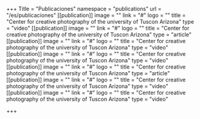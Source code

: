 +++
Title = "Publicaciones"
namespace = "publications"
url = "/es/publicaciones"
[[publication]]
image = ""
link = "#"
logo = ""
title = "Center for creative photography of the university of Tuscon Arizona"
type = "video"
[[publication]]
image = ""
link = "#"
logo = ""
title = "Center for creative photography of the university of Tuscon Arizona"
type = "article"
[[publication]]
image = ""
link = "#"
logo = ""
title = "Center for creative photography of the university of Tuscon Arizona"
type = "video"
[[publication]]
image = ""
link = "#"
logo = ""
title = "Center for creative photography of the university of Tuscon Arizona"
type = "video"
[[publication]]
image = ""
link = "#"
logo = ""
title = "Center for creative photography of the university of Tuscon Arizona"
type = "article"
[[publication]]
image = ""
link = "#"
logo = ""
title = "Center for creative photography of the university of Tuscon Arizona"
type = "video"
[[publication]]
image = ""
link = "#"
logo = ""
title = "Center for creative photography of the university of Tuscon Arizona"
type = "video"

+++